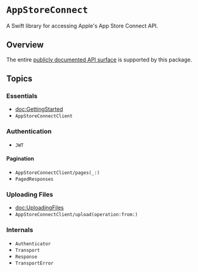 # ``AppStoreConnect``

A Swift library for accessing Apple's App Store Connect API.

## Overview

The entire [publicly documented API surface](https://developer.apple.com/documentation/appstoreconnectapi) is supported by this package.

## Topics

### Essentials

- <doc:GettingStarted>
- ``AppStoreConnectClient``

### Authentication

- ``JWT``

#### Pagination

- ``AppStoreConnectClient/pages(_:)``
- ``PagedResponses``

### Uploading Files

- <doc:UploadingFiles>
- ``AppStoreConnectClient/upload(operation:from:)``

### Internals

- ``Authenticator``
- ``Transport``
- ``Response``
- ``TransportError``
